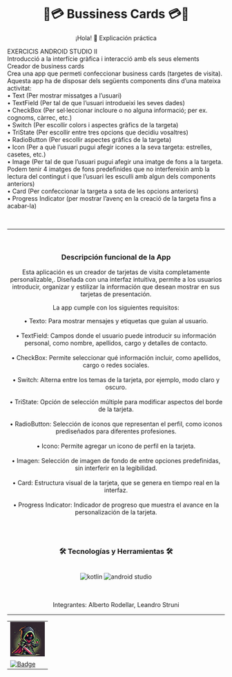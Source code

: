<div align="center">

# 💸💳 Bussiness Cards 💳💸

¡Hola! 👋
Explicación práctica

<p align="left">
 EXERCICIS ANDROID STUDIO II</br>
Introducció a la interfície gràfica i interacció amb els seus elements</br>
 Creador de business cards</br>
Crea una app que permeti confeccionar business cards (targetes de visita).</br>
Aquesta app ha de disposar dels següents components dins d’una mateixa activitat:</br>
• Text (Per mostrar missatges a l’usuari)</br>
• TextField (Per tal de que l’usuari introdueixi les seves dades)</br>
• CheckBox (Per sel·leccionar incloure o no alguna informació; per ex. cognoms,
càrrec, etc.)</br>
• Switch (Per escollir colors i aspectes gràfics de la targeta)</br>
• TriState (Per escollir entre tres opcions que decidiu vosaltres)</br>
• RadioButton (Per escollir aspectes gràfics de la targeta)</br>
• Icon (Per a què l’usuari pugui afegir icones a la seva targeta: estrelles, casetes, etc.)</br>
• Image (Per tal de que l’usuari pugui afegir una imatge de fons a la targeta. Podem
tenir 4 imatges de fons predefinides que no interfereixin amb la lectura del contingut i
que l’usuari les esculli amb algun dels components anteriors)</br>
• Card (Per confeccionar la targeta a sota de les opcions anteriors)</br>
• Progress Indicator (per mostrar l’avenç en la creació de la targeta fins a acabar-la)</br>
   
</p>


</br>


---

</br>

### **Descripción funcional de la App** 


<p>
Esta aplicación es un creador de tarjetas de visita completamente personalizable,. Diseñada con una interfaz intuitiva, permite a los usuarios introducir, organizar y estilizar la información que desean mostrar en sus tarjetas de presentación.</br>
</p>
<p>
 La app cumple con los siguientes requisitos:</br>

• Texto: Para mostrar mensajes y etiquetas que guían al usuario.</br>
</br>
• TextField: Campos donde el usuario puede introducir su información personal, como nombre, apellidos, cargo y detalles de contacto.</br>
</br>
• CheckBox: Permite seleccionar qué información incluir, como apellidos, cargo o redes sociales.</br>
</br>
• Switch: Alterna entre los temas de la tarjeta, por ejemplo, modo claro y oscuro.</br>
</br>
• TriState: Opción de selección múltiple para modificar aspectos del borde de la tarjeta.</br>
</br>
• RadioButton: Selección de iconos que representan el perfil, como iconos prediseñados para diferentes profesiones.</br>
</br>
• Icono: Permite agregar un icono de perfil en la tarjeta.</br>
</br>
• Imagen: Selección de imagen de fondo de entre opciones predefinidas, sin interferir en la legibilidad.</br>
</br>
• Card: Estructura visual de la tarjeta, que se genera en tiempo real en la interfaz.</br>
</br>
• Progress Indicator: Indicador de progreso que muestra el avance en la personalización de la tarjeta.</br>
</br>
</p>
</br>


### 🛠️ Tecnologías y Herramientas 🛠️

</br>

<img alt="kotlin" src="https://user-images.githubusercontent.com/25181517/185062810-7ee0c3d2-17f2-4a98-9d8a-a9576947692b.png" width="80"/>  
<img alt="android studio" src="https://user-images.githubusercontent.com/25181517/192108895-20dc3343-43e3-4a54-a90e-13a4abbc57b9.png" width="80"/><br><br><br>


<p>
  Integrantes:
  Alberto Rodellar,
  Leandro Struni</br>
</p>

***
<table align="center">
  <tr>
    <td align="center">
      <a href="https://github.com/LeanEmanuel">
        <img src= "https://github.com/LeanEmanuel/Images/blob/main/Leandro.png" alt="Mini Leandro" width="80">
      </a>
    </td>
</tr>
<tr>
  <td>
    <a href="https://github.com/LeanEmanuel">
      <img src="https://img.shields.io/badge/LeanEmanuel-Git?style=flat&logo=github&logoColor=white&labelColor=black&color=50e520&label=GitHub" alt="Badge">
    </a>
  </td>
</tr>
</table>
</div>
